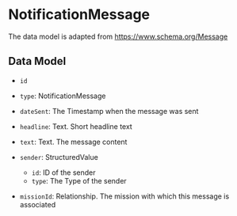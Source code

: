 # NotificationMessage

The data model is adapted from https://www.schema.org/Message

## Data Model

- `id`

- `type`: NotificationMessage

- `dateSent`: The Timestamp when the message was sent

- `headline`: Text. Short headline text

- `text`: Text. The message content

- `sender`: StructuredValue
  - `id`: ID of the sender
  - `type`: The Type of the sender

- `missionId`: Relationship. The mission with which this message is associated
